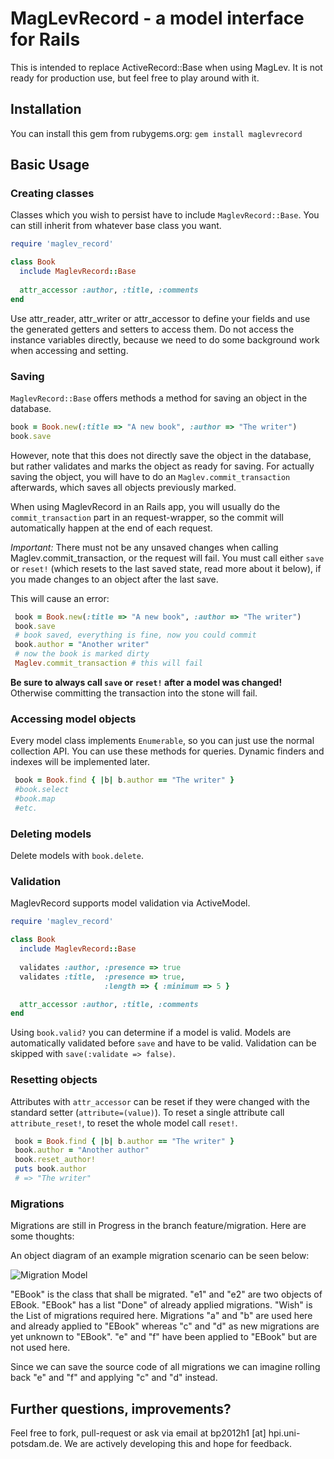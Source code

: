 # MagLevRecord - a model interface for Rails

This is intended to replace ActiveRecord::Base when using MagLev. It is not ready for production use, but feel free to play around with it.

## Installation

You can install this gem from rubygems.org:
```gem install maglevrecord```


## Basic Usage

### Creating classes

Classes which you wish to persist have to include ```MaglevRecord::Base```. You can still inherit from whatever base class you want.

```ruby
require 'maglev_record'

class Book
  include MaglevRecord::Base
  
  attr_accessor :author, :title, :comments
end
```
Use attr_reader, attr_writer or attr_accessor to define your fields and use the generated getters and setters to access them. Do not access the instance variables directly, because we need to do some background work when accessing and setting.

### Saving

```MaglevRecord::Base``` offers methods a method for saving an object in the database.

```ruby
book = Book.new(:title => "A new book", :author => "The writer")
book.save
```

However, note that this does not directly save the object in the database, but rather validates and marks the object as ready for saving.
For actually saving the object, you will have to do an ```Maglev.commit_transaction``` afterwards, which saves all objects previously marked.

When using MaglevRecord in an Rails app, you will usually do the ```commit_transaction``` part in an request-wrapper, so the commit will automatically happen at the end of each request.


*Important:*
There must not be any unsaved changes when calling Maglev.commit_transaction, or the request will fail. You must call either ```save``` or ```reset!``` (which resets to the last saved state, read more about it below), if you made changes to an object after the last save.

This will cause an error:

```ruby
 book = Book.new(:title => "A new book", :author => "The writer")
 book.save
 # book saved, everything is fine, now you could commit
 book.author = "Another writer"
 # now the book is marked dirty
 Maglev.commit_transaction # this will fail
```

**Be sure to always call ```save``` or ```reset!``` after a model was changed!** Otherwise committing the transaction into the stone will fail.


### Accessing model objects

Every model class implements ```Enumerable```, so you can just use the normal collection API.
You can use these methods for queries. Dynamic finders and indexes will be implemented later.
```ruby
 book = Book.find { |b| b.author == "The writer" }
 #book.select
 #book.map
 #etc.
```

### Deleting models

Delete models with ```book.delete```.

### Validation

MaglevRecord supports model validation via ActiveModel.

```ruby
require 'maglev_record'

class Book
  include MaglevRecord::Base
  
  validates :author, :presence => true
  validates :title,  :presence => true,
                     :length => { :minimum => 5 }

  attr_accessor :author, :title, :comments
end
```

Using ```book.valid?``` you can determine if a model is valid. Models are automatically validated before ```save``` and have to be valid. Validation can be skipped with ```save(:validate => false)```.

### Resetting objects

Attributes with ```attr_accessor``` can be reset if they were changed with the standard setter (```attribute=(value)```). To reset a single attribute call ```attribute_reset!```, to reset the whole model call ```reset!```. 

```ruby
 book = Book.find { |b| b.author == "The writer" }
 book.author = "Another author"
 book.reset_author!
 puts book.author
 # => "The writer"
```

### Migrations

Migrations are still in Progress in the branch feature/migration. Here are some thoughts:

An object diagram of an example migration scenario can be seen below:

![Migration Model](https://raw.github.com/niccokunzmann/maglev-wiki-pictures/master/Migration%200.png)

"EBook" is the class that shall be migrated. 
"e1" and "e2" are two objects of EBook. 
"EBook" has a list "Done" of already applied migrations.
"Wish" is the List of migrations required here.
Migrations "a" and "b" are used here and already applied to "EBook" whereas "c" and "d" as new migrations are yet unknown to "EBook".
"e" and "f" have been applied to "EBook" but are not used here.

Since we can save the source code of all migrations we can imagine rolling back "e" and "f" and applying "c" and "d" instead.


## Further questions, improvements?

Feel free to fork, pull-request or ask via email at bp2012h1 [at] hpi.uni-potsdam.de.
We are actively developing this and hope for feedback.
